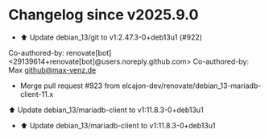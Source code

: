 # Changelog since v2025.9.0
- ⬆️ Update debian_13/git to v1:2.47.3-0+deb13u1 (#922)

Co-authored-by: renovate[bot] <29139614+renovate[bot]@users.noreply.github.com>
Co-authored-by: Max <github@max-venz.de> 
- Merge pull request #923 from elcajon-dev/renovate/debian_13-mariadb-client-11.x

⬆️ Update debian_13/mariadb-client to v1:11.8.3-0+deb13u1 
- ⬆️ Update debian_13/mariadb-client to v1:11.8.3-0+deb13u1 
